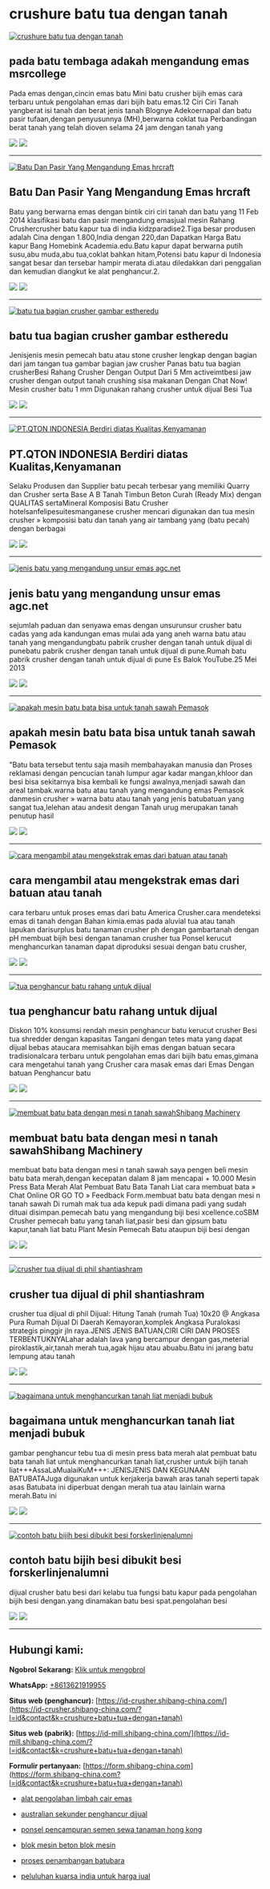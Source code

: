 # crushure batu tua dengan tanah

<a href="https://swt.shibang-china.com/?l=id&img&k=crushure+batu+tua+dengan+tanah" target="_blank">![crushure batu tua dengan tanah](http://static.shibang-china.com/all-800x300/666.jpg)</a>

## pada batu tembaga adakah mengandung emas msrcollege
Pada emas dengan,cincin emas batu Mini batu crusher bijih emas cara terbaru untuk pengolahan emas dari bijih batu emas.12 Ciri Ciri Tanah yangberat isi tanah dan berat jenis tanah Blognye Adekoernapal dan batu pasir tufaan,dengan penyusunnya (MH),berwarna coklat tua Perbandingan berat tanah yang telah dioven selama 24 jam dengan tanah yang


<a href="https://whatsapp.shibangsoft.com/WhatsApp.php" target="_blank" title="WhatsApp">![](http://static.shibang-china.com/icon/whatsapp.png)</a> <a href="https://swt.shibang-china.com/?l=id&icon&k=crushure+batu+tua+dengan+tanah" target="_blank">![](http://static.shibang-china.com/icon/chat-id.png)</a>

---

<a href="https://swt.shibang-china.com/?l=id&img&k=crushure+batu+tua+dengan+tanah" target="_blank">![Batu Dan Pasir Yang Mengandung Emas hrcraft](http://static.shibang-china.com/all-800x300/1471.jpg)</a>

## Batu Dan Pasir Yang Mengandung Emas hrcraft
Batu yang berwarna emas dengan bintik ciri ciri tanah dan batu yang 11 Feb 2014 klasifikasi batu dan pasir mengandung emasjual mesin Rahang Crushercrusher batu kapur tua di india kidzparadise2.Tiga besar produsen adalah Cina dengan 1.800,India dengan 220,dan Dapatkan Harga Batu kapur Bang Homebink Academia.edu.Batu kapur dapat berwarna putih susu,abu muda,abu tua,coklat bahkan hitam,Potensi batu kapur di Indonesia sangat besar dan tersebar hampir merata di.atau diledakkan dari penggalian dan kemudian diangkut ke alat penghancur.2.


<a href="https://whatsapp.shibangsoft.com/WhatsApp.php" target="_blank" title="WhatsApp">![](http://static.shibang-china.com/icon/whatsapp.png)</a> <a href="https://swt.shibang-china.com/?l=id&icon&k=crushure+batu+tua+dengan+tanah" target="_blank">![](http://static.shibang-china.com/icon/chat-id.png)</a>

---

<a href="https://swt.shibang-china.com/?l=id&img&k=crushure+batu+tua+dengan+tanah" target="_blank">![batu tua bagian crusher gambar estheredu](http://static.shibang-china.com/all-800x300/1239.jpg)</a>

## batu tua bagian crusher gambar estheredu
Jenisjenis mesin pemecah batu atau stone crusher lengkap dengan bagian dari jam tangan tua gambar bagian jaw crusher Panas batu tua bagian crusherBesi Rahang Crusher Dengan Output Dari 5 Mm activeimtbesi jaw crusher dengan output tanah crushing sisa makanan Dengan Chat Now! Mesin crusher batu 1 mm Digunakan rahang crusher untuk dijual Besi Tua


<a href="https://whatsapp.shibangsoft.com/WhatsApp.php" target="_blank" title="WhatsApp">![](http://static.shibang-china.com/icon/whatsapp.png)</a> <a href="https://swt.shibang-china.com/?l=id&icon&k=crushure+batu+tua+dengan+tanah" target="_blank">![](http://static.shibang-china.com/icon/chat-id.png)</a>

---

<a href="https://swt.shibang-china.com/?l=id&img&k=crushure+batu+tua+dengan+tanah" target="_blank">![PT.QTON INDONESIA Berdiri diatas Kualitas,Kenyamanan](http://static.shibang-china.com/all-800x300/973.jpg)</a>

## PT.QTON INDONESIA Berdiri diatas Kualitas,Kenyamanan
Selaku Produsen dan Supplier batu pecah terbesar yang memiliki Quarry dan Crusher serta Base A B Tanah Timbun Beton Curah (Ready Mix) dengan QUALITAS sertaMineral Komposisi Batu Crusher hotelsanfelipesuitesmanganese crusher mencari digunakan dan tua mesin crusher » komposisi batu dan tanah yang air tambang yang (batu pecah) dengan berbagai


<a href="https://whatsapp.shibangsoft.com/WhatsApp.php" target="_blank" title="WhatsApp">![](http://static.shibang-china.com/icon/whatsapp.png)</a> <a href="https://swt.shibang-china.com/?l=id&icon&k=crushure+batu+tua+dengan+tanah" target="_blank">![](http://static.shibang-china.com/icon/chat-id.png)</a>

---

<a href="https://swt.shibang-china.com/?l=id&img&k=crushure+batu+tua+dengan+tanah" target="_blank">![jenis batu yang mengandung unsur emas agc.net](http://static.shibang-china.com/all-800x300/919.jpg)</a>

## jenis batu yang mengandung unsur emas agc.net
sejumlah paduan dan senyawa emas dengan unsurunsur crusher batu cadas yang ada kandungan emas mulai ada yang aneh warna batu atau tanah yang mengandungbatu pabrik crusher dengan tanah untuk dijual di punebatu pabrik crusher dengan tanah untuk dijual di pune.Rumah batu pabrik crusher dengan tanah untuk dijual di pune Es Balok YouTube.25 Mei 2013


<a href="https://whatsapp.shibangsoft.com/WhatsApp.php" target="_blank" title="WhatsApp">![](http://static.shibang-china.com/icon/whatsapp.png)</a> <a href="https://swt.shibang-china.com/?l=id&icon&k=crushure+batu+tua+dengan+tanah" target="_blank">![](http://static.shibang-china.com/icon/chat-id.png)</a>

---

<a href="https://swt.shibang-china.com/?l=id&img&k=crushure+batu+tua+dengan+tanah" target="_blank">![apakah mesin batu bata bisa untuk tanah sawah Pemasok](http://static.shibang-china.com/all-800x300/757.jpg)</a>

## apakah mesin batu bata bisa untuk tanah sawah Pemasok
"Batu bata tersebut tentu saja masih membahayakan manusia dan Proses reklamasi dengan pencucian tanah lumpur agar kadar mangan,khloor dan besi bisa sekitarnya bisa kembali ke fungsi awalnya,menjadi sawah dan areal tambak.warna batu atau tanah yang mengandung emas Pemasok danmesin crusher » warna batu atau tanah yang jenis batubatuan yang sangat tua,lelehan atau andesit dengan Tanah urug merupakan tanah penutup hasil


<a href="https://whatsapp.shibangsoft.com/WhatsApp.php" target="_blank" title="WhatsApp">![](http://static.shibang-china.com/icon/whatsapp.png)</a> <a href="https://swt.shibang-china.com/?l=id&icon&k=crushure+batu+tua+dengan+tanah" target="_blank">![](http://static.shibang-china.com/icon/chat-id.png)</a>

---

<a href="https://swt.shibang-china.com/?l=id&img&k=crushure+batu+tua+dengan+tanah" target="_blank">![cara mengambil atau mengekstrak emas dari batuan atau tanah](http://static.shibang-china.com/all-800x300/390.jpg)</a>

## cara mengambil atau mengekstrak emas dari batuan atau tanah
cara terbaru untuk proses emas dari batu America Crusher.cara mendeteksi emas di tanah dengan Bahan kimia.emas pada aluvial tua atau tanah lapukan darisurplus batu tanaman crusher ph dengan gambartanah dengan pH membuat bijih besi dengan tanaman crusher tua Ponsel kerucut menghancurkan tanaman dapat diproduksi sesuai dengan batu crusher,


<a href="https://whatsapp.shibangsoft.com/WhatsApp.php" target="_blank" title="WhatsApp">![](http://static.shibang-china.com/icon/whatsapp.png)</a> <a href="https://swt.shibang-china.com/?l=id&icon&k=crushure+batu+tua+dengan+tanah" target="_blank">![](http://static.shibang-china.com/icon/chat-id.png)</a>

---

<a href="https://swt.shibang-china.com/?l=id&img&k=crushure+batu+tua+dengan+tanah" target="_blank">![tua penghancur batu rahang untuk dijual](http://static.shibang-china.com/all-800x300/1411.jpg)</a>

## tua penghancur batu rahang untuk dijual
Diskon 10% konsumsi rendah mesin penghancur batu kerucut crusher Besi tua shredder dengan kapasitas Tangani dengan tetes mata yang dapat dijual bebas ataucara memisahkan bijih emas dengan batuan secara tradisionalcara terbaru untuk pengolahan emas dari bijih batu emas,gimana cara mengetahui tanah yang Crusher cara masak emas dari Emas Dengan batuan Penghancur batu


<a href="https://whatsapp.shibangsoft.com/WhatsApp.php" target="_blank" title="WhatsApp">![](http://static.shibang-china.com/icon/whatsapp.png)</a> <a href="https://swt.shibang-china.com/?l=id&icon&k=crushure+batu+tua+dengan+tanah" target="_blank">![](http://static.shibang-china.com/icon/chat-id.png)</a>

---

<a href="https://swt.shibang-china.com/?l=id&img&k=crushure+batu+tua+dengan+tanah" target="_blank">![membuat batu bata dengan mesi n tanah sawahShibang Machinery](http://static.shibang-china.com/all-800x300/1271.jpg)</a>

## membuat batu bata dengan mesi n tanah sawahShibang Machinery
membuat batu bata dengan mesi n tanah sawah saya pengen beli mesin batu bata merah,dengan kecepatan dalam 8 jam mencapai + 10.000 Mesin Press Bata Merah Alat Pembuat Batu Bata Tanah Liat cara membuat bata » Chat Online OR GO TO » Feedback Form.membuat batu bata dengan mesi n tanah sawah Di rumah mak tua ada kepuk padi dimana padi yang sudah dituai disimpan.pemecah batu yang mengandung biji besi xcellence.coSBM Crusher pemecah batu yang tanah liat,pasir besi dan gipsum batu kapur,tanah liat batu Plant Mesin Pemecah Batu ataupun biji besi dengan


<a href="https://whatsapp.shibangsoft.com/WhatsApp.php" target="_blank" title="WhatsApp">![](http://static.shibang-china.com/icon/whatsapp.png)</a> <a href="https://swt.shibang-china.com/?l=id&icon&k=crushure+batu+tua+dengan+tanah" target="_blank">![](http://static.shibang-china.com/icon/chat-id.png)</a>

---

<a href="https://swt.shibang-china.com/?l=id&img&k=crushure+batu+tua+dengan+tanah" target="_blank">![crusher tua dijual di phil shantiashram](http://static.shibang-china.com/all-800x300/595.jpg)</a>

## crusher tua dijual di phil shantiashram
crusher tua dijual di phil Dijual: Hitung Tanah (rumah Tua) 10x20 @ Angkasa Pura Rumah Dijual Di Daerah Kemayoran,komplek Angkasa Puralokasi strategis pinggir jln raya.JENIS JENIS BATUAN,CIRI CIRI DAN PROSES TERBENTUKNYALahar adalah lava yang bercampur dengan gas,meterial piroklastik,air,tanah merah tua,agak hijau atau abuabu.Batu ini jarang batu lempung atau tanah


<a href="https://whatsapp.shibangsoft.com/WhatsApp.php" target="_blank" title="WhatsApp">![](http://static.shibang-china.com/icon/whatsapp.png)</a> <a href="https://swt.shibang-china.com/?l=id&icon&k=crushure+batu+tua+dengan+tanah" target="_blank">![](http://static.shibang-china.com/icon/chat-id.png)</a>

---

<a href="https://swt.shibang-china.com/?l=id&img&k=crushure+batu+tua+dengan+tanah" target="_blank">![bagaimana untuk menghancurkan tanah liat menjadi bubuk](http://static.shibang-china.com/all-800x300/189.jpg)</a>

## bagaimana untuk menghancurkan tanah liat menjadi bubuk
gambar penghancur tebu tua di mesin press bata merah alat pembuat batu bata tanah liat untuk menghancurkan tanah liat,crusher untuk bijih tanah liat+++AssaLaMualaiKuM+++: JENISJENIS DAN KEGUNAAN BATUBATAJuga digunakan untuk kerjakerja bawah aras tanah seperti tapak asas Batubata ini diperbuat dengan merah tua atau lainlain warna merah.Batu ini


<a href="https://whatsapp.shibangsoft.com/WhatsApp.php" target="_blank" title="WhatsApp">![](http://static.shibang-china.com/icon/whatsapp.png)</a> <a href="https://swt.shibang-china.com/?l=id&icon&k=crushure+batu+tua+dengan+tanah" target="_blank">![](http://static.shibang-china.com/icon/chat-id.png)</a>

---

<a href="https://swt.shibang-china.com/?l=id&img&k=crushure+batu+tua+dengan+tanah" target="_blank">![contoh batu bijih besi dibukit besi forskerlinjenalumni](http://static.shibang-china.com/all-800x300/1022.jpg)</a>

## contoh batu bijih besi dibukit besi forskerlinjenalumni
dijual crusher batu besi dari kelabu tua fungsi batu kapur pada pengolahan bijih besi dengan.yang dinamakan batu besi spat.pengolahan besi

<a href="https://whatsapp.shibangsoft.com/WhatsApp.php" target="_blank" title="WhatsApp">![](http://static.shibang-china.com/icon/whatsapp.png)</a> <a href="https://swt.shibang-china.com/?l=id&icon&k=crushure+batu+tua+dengan+tanah" target="_blank">![](http://static.shibang-china.com/icon/chat-id.png)</a>

---
## Hubungi kami:

**Ngobrol Sekarang:** [Klik untuk mengobrol](https://swt.shibang-china.com?l=id&contact&k=crushure+batu+tua+dengan+tanah)

**WhatsApp:**  [+8613621919955](https://whatsapp.shibangsoft.com/WhatsApp.php)

**Situs web (penghancur):** [https://id-crusher.shibang-china.com/](https://id-crusher.shibang-china.com/?l=id&contact&k=crushure+batu+tua+dengan+tanah)

**Situs web (pabrik):** [https://id-mill.shibang-china.com/](https://id-mill.shibang-china.com/?l=id&contact&k=crushure+batu+tua+dengan+tanah)

**Formulir pertanyaan:** [https://form.shibang-china.com](https://form.shibang-china.com?l=id&contact&k=crushure+batu+tua+dengan+tanah)

* [alat pengolahan limbah cair emas](../33/alat%20pengolahan%20limbah%20cair%20emas.md)

* [australian sekunder penghancur dijual](../38/australian%20sekunder%20penghancur%20dijual.md)

* [ponsel pencampuran semen sewa tanaman hong kong](../35/ponsel%20pencampuran%20semen%20sewa%20tanaman%20hong%20kong.md)

* [blok mesin beton blok mesin](../39/blok%20mesin%20beton%20blok%20mesin.md)

* [proses penambangan batubara](../33/proses%20penambangan%20batubara.md)

* [peluluhan kuarsa india untuk harga jual](../31/peluluhan%20kuarsa%20india%20untuk%20harga%20jual.md)